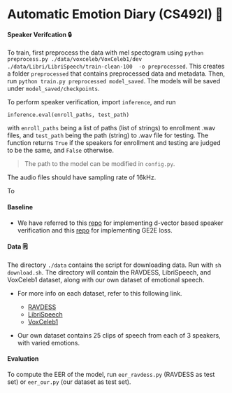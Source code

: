# Automatic Emotion Diary (CS492I) 📖
#### Speaker Verifcation 🔒

To train, first preprocess the data with mel spectogram using `python preprocess.py ./data/voxceleb/VoxCeleb1/dev ./data/Libri/LibriSpeech/train-clean-100  -o preprocessed`. This creates a folder `preprocessed` that contains preprocessed data and metadata.
Then, run `python train.py preprocessed model_saved`. The models will be saved under `model_saved/checkpoints`.

To perform speaker verification, import `inference`, and run
```
inference.eval(enroll_paths, test_path)
```
with `enroll_paths` being a list of paths (list of strings) to enrollment .wav files, and `test_path` being the path (string) to .wav file for testing. The function returns `True` if the speakers for enrollment and testing are judged to be the same, and `False` otherwise.
> The path to the model can be modified in `config.py`.

The audio files should have sampling rate of 16kHz.

To 

#### Baseline

- We have referred to this [repo](https://github.com/jymsuper/SpeakerRecognition_tutorial) for implementing d-vector based speaker verification and this [repo](https://github.com/yistLin/dvector) for implementing GE2E loss.

#### Data 🗒️
The directory `./data` contains the script for downloading data. Run with `sh download.sh`. The directory will contain the RAVDESS, LibriSpeech, and VoxCeleb1 dataset, along with our own dataset of emotional speech.

- For more info on each dataset, refer to this following link.
     - [RAVDESS](https://zenodo.org/record/1188976)
     - [LibriSpeech](https://www.openslr.org/12/)
     - [VoxCeleb1](https://www.robots.ox.ac.uk/~vgg/data/voxceleb/vox1.html)

- Our own dataset contains 25 clips of speech from each of 3 speakers, with varied emotions.

#### Evaluation

To compute the EER of the model, run `eer_ravdess.py` (RAVDESS as test set) or `eer_our.py` (our dataset as test set).
